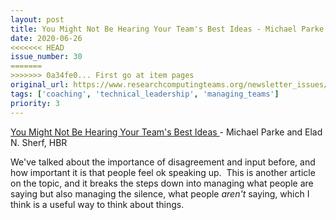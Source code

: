```yaml
---
layout: post
title: You Might Not Be Hearing Your Team's Best Ideas - Michael Parke and Elad N. Sherf, HBR
date: 2020-06-26
<<<<<<< HEAD
issue_number: 30
=======
>>>>>>> 0a34fe0... First go at item pages
original_url: https://www.researchcomputingteams.org/newsletter_issues/0030
tags: ['coaching', 'technical_leadership', 'managing_teams']
priority: 3
---
```


<!-- markdownlint-disable MD033 -->
<!-- markdownlint-disable MD041 -->
<!-- markdownlint-disable MD049 -->

[You Might Not Be Hearing Your Team's Best Ideas ](https://hbr.org/2020/06/you-might-not-be-hearing-your-teams-best-ideas)- Michael Parke and Elad N. Sherf, HBR

We've talked about the importance of disagreement and input before, and how important it is that people feel ok speaking up.  This is another article on the topic, and it breaks the steps down into managing what people are saying but also managing the silence, what people *aren't* saying, which I think is a useful way to think about things.
